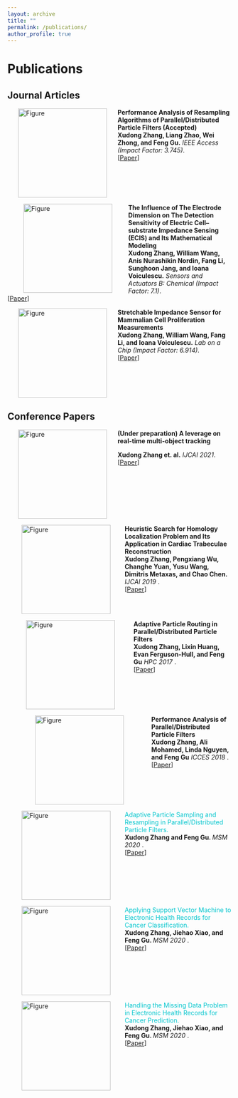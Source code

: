 ```yaml
---
layout: archive
title: ""
permalink: /publications/
author_profile: true
---
```


# <i class="fa fa-fw fa-copy"></i> Publications #

## Journal Articles ##

<p>
<img src="http://Solarbird2017.github.io/xudongzhang.github.io/images/ieeeaccess.png?raw=true" alt="Figure" style="width: 200px;" hspace="24" align="left"/></a>
<b>Performance Analysis of Resampling Algorithms of Parallel/Distributed Particle Filters (Accepted)</a></b><br> 
<b>Xudong Zhang, Liang Zhao, Wei Zhong, and Feng Gu.</b> <i>IEEE Access (Impact Factor: 3.745)</i>.<br>
[<a href="">Paper</a>]
<br clear="left">
</p>

<p>
<img src="http://Solarbird2017.github.io/xudongzhang.github.io/images/model_equations.png?raw=true" alt="Figure" style="width: 200px;" hspace="36" align="left"/></a>
<b>The Influence of The Electrode Dimension on The Detection Sensitivity of Electric Cell–substrate Impedance Sensing (ECIS) and Its Mathematical Modeling</a></b><br> 
<b>Xudong Zhang, William Wang, Anis Nurashikin Nordin, Fang Li, Sunghoon Jang, and
Ioana Voiculescu.</b> <i>Sensors and Actuators B: Chemical (Impact Factor: 7.1)</i>.<br>
[<a href="http://Solarbird2017.github.io/xudongzhang.github.io/files/model_2017.pdf">Paper</a>]
<br clear="left">
</p>

<p>
<img src="http://Solarbird2017.github.io/xudongzhang.github.io/images/labonachip.png?raw=true" alt="Figure" style="width: 200px;" hspace="24" align="left"/></a>
<b>Stretchable Impedance Sensor for Mammalian Cell Proliferation Measurements</a></b><br> 
<b>Xudong Zhang, William Wang, Fang Li, and Ioana Voiculescu.</b> <i>Lab on a Chip (Impact Factor: 6.914)</i>.<br>
[<a href="http://Solarbird2017.github.io/xudongzhang.github.io/files/labonachip.pdf">Paper</a>]
<br clear="left">
</p>








## Conference Papers ##


<p>
<img src="http://Solarbird2017.github.io/xudongzhang.github.io/images/mot.png?raw=true" alt="Figure" style="width: 200px;" hspace="24" align="left"/></a>

<b>(Under preparation) A leverage on real-time multi-object tracking</a></b><br> 

<b>Xudong Zhang et. al.</b> <i>IJCAI 2021</i>.<br>
[<a href="">Paper</a>]
<br clear="left">
</p>


<p>
<img src="http://Solarbird2017.github.io/xudongzhang.github.io/images/ijcai.png?raw=true" alt="Figure" style="width: 200px;" hspace="32" align="left"/></a>
<b>Heuristic Search for Homology Localization Problem and Its Application in Cardiac Trabeculae Reconstruction</a></b><br> 
<b>Xudong Zhang, Pengxiang Wu, Changhe Yuan, Yusu Wang, Dimitris Metaxas, and Chao Chen.</b> <i>IJCAI 2019 </i>.<br>
[<a href="http://Solarbird2017.github.io/xudongzhang.github.io/files/ijcai_2019.pdf">Paper</a>]
<br clear="left">
</p>

<p>
<img src="http://Solarbird2017.github.io/xudongzhang.github.io/images/hpc2017.png?raw=true" alt="Figure" style="width: 200px;" hspace="42" align="left"/></a>
<b>Adaptive Particle Routing in Parallel/Distributed Particle Filters</a></b><br> 
<b>Xudong Zhang, Lixin Huang, Evan Ferguson-Hull, and Feng Gu</b> <i>HPC 2017 </i>.<br>
[<a href="https://ieeexplore.ieee.org/document/8732902">Paper</a>]
<br clear="left">
</p>

<p>
<img src="http://Solarbird2017.github.io/xudongzhang.github.io/images/tms2018.png?raw=true" alt="Figure" style="width: 200px;" hspace="62" align="left"/></a>
<b>Performance Analysis of Parallel/Distributed Particle Filters</a></b><br> 
<b>Xudong Zhang, Ali Mohamed, Linda Nguyen, and Feng Gu</b> <i>ICCES 2018 </i>.<br>
[<a href="https://dl.acm.org/doi/10.1145/3213187.3213192">Paper</a>]
<br clear="left">
</p>




<p>
<img src="http://Solarbird2017.github.io/xudongzhang.github.io/images/hpc2019.png?raw=true" alt="Figure" style="width: 200px;" hspace="32" align="left"/>
<font color="#00C5CD">Adaptive Particle Sampling and Resampling in Parallel/Distributed Particle Filters.</font> <br>
<b>Xudong Zhang and Feng Gu. </b> <i>MSM 2020 </i>.<br>
[<a href="https://ieeexplore.ieee.org/document/8732902">Paper</a>]
<br clear="left">
</p>









<p>
<img src="http://Solarbird2017.github.io/xudongzhang.github.io/images/msm2019.png?raw=true" alt="Figure" style="width: 200px;" hspace="32" align="left"/>
<font color="#00C5CD">Applying Support Vector Machine to Electronic Health Records for Cancer Classification.</font> <br>
<b>Xudong Zhang, Jiehao Xiao, and Feng Gu. </b> <i>MSM 2020 </i>.<br>
[<a href="https://ieeexplore.ieee.org/document/8732906">Paper</a>]
<br clear="left">
</p>

<p>
<img src="http://Solarbird2017.github.io/xudongzhang.github.io/images/msm2020.png?raw=true" alt="Figure" style="width: 200px;" hspace="32" align="left"/>
<font color="#00C5CD">Handling the Missing Data Problem in Electronic Health Records for Cancer Prediction.</font> <br>
<b>Xudong Zhang, Jiehao Xiao, and Feng Gu. </b> <i>MSM 2020 </i>.<br>
[<a href="https://ieeexplore.ieee.org/document/9185464">Paper</a>]
<br clear="left">
</p>




